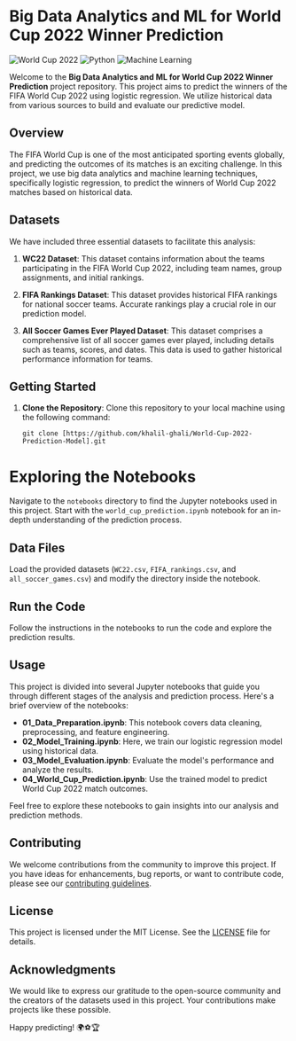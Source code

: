 # Big Data Analytics and ML for World Cup 2022 Winner Prediction

![World Cup 2022](https://img.shields.io/badge/World%20Cup-2022-informational)
![Python](https://img.shields.io/badge/Python-3.8%2B-informational)
![Machine Learning](https://img.shields.io/badge/Machine%20Learning-Logistic%20Regression-success)

Welcome to the **Big Data Analytics and ML for World Cup 2022 Winner Prediction** project repository. This project aims to predict the winners of the FIFA World Cup 2022 using logistic regression. We utilize historical data from various sources to build and evaluate our predictive model.

## Overview

The FIFA World Cup is one of the most anticipated sporting events globally, and predicting the outcomes of its matches is an exciting challenge. In this project, we use big data analytics and machine learning techniques, specifically logistic regression, to predict the winners of World Cup 2022 matches based on historical data.

## Datasets

We have included three essential datasets to facilitate this analysis:

1. **WC22 Dataset**: This dataset contains information about the teams participating in the FIFA World Cup 2022, including team names, group assignments, and initial rankings.

2. **FIFA Rankings Dataset**: This dataset provides historical FIFA rankings for national soccer teams. Accurate rankings play a crucial role in our prediction model.

3. **All Soccer Games Ever Played Dataset**: This dataset comprises a comprehensive list of all soccer games ever played, including details such as teams, scores, and dates. This data is used to gather historical performance information for teams.

## Getting Started

1. **Clone the Repository**:
   Clone this repository to your local machine using the following command:

   ```shell
   git clone [https://github.com/khalil-ghali/World-Cup-2022-Prediction-Model].git
   
# Exploring the Notebooks
Navigate to the `notebooks` directory to find the Jupyter notebooks used in this project. Start with the `world_cup_prediction.ipynb` notebook for an in-depth understanding of the prediction process.

## Data Files
Load the provided datasets (`WC22.csv`, `FIFA_rankings.csv`, and `all_soccer_games.csv`) and modify the directory inside the notebook.

## Run the Code
Follow the instructions in the notebooks to run the code and explore the prediction results.

## Usage

This project is divided into several Jupyter notebooks that guide you through different stages of the analysis and prediction process. Here's a brief overview of the notebooks:

- **01_Data_Preparation.ipynb**: This notebook covers data cleaning, preprocessing, and feature engineering.
- **02_Model_Training.ipynb**: Here, we train our logistic regression model using historical data.
- **03_Model_Evaluation.ipynb**: Evaluate the model's performance and analyze the results.
- **04_World_Cup_Prediction.ipynb**: Use the trained model to predict World Cup 2022 match outcomes.

Feel free to explore these notebooks to gain insights into our analysis and prediction methods.

## Contributing

We welcome contributions from the community to improve this project. If you have ideas for enhancements, bug reports, or want to contribute code, please see our [contributing guidelines](CONTRIBUTING.md).

## License

This project is licensed under the MIT License. See the [LICENSE](LICENSE) file for details.

## Acknowledgments

We would like to express our gratitude to the open-source community and the creators of the datasets used in this project. Your contributions make projects like these possible.

Happy predicting! 🌍⚽🏆
